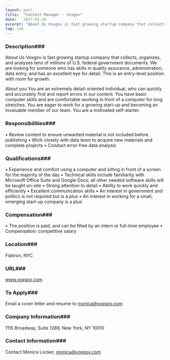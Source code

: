 ```yaml
---
layout: post
title:  "Content Manager - Voxgov"
date:   2017-03-28
excerpt: "About Us Voxgov is fast growing startup company that collects, organizes, and analyzes tens of millions of U.S. federal government documents. We are looking for someone who has skills in quality assurance, administration, data entry, and has an excellent eye for detail. This is an entry-level position with room for..."
tag: job
---
```


### Description###

About Us
Voxgov is fast growing startup company that collects, organizes, and analyzes tens of millions of U.S. federal government documents. We are looking for someone who has skills in quality assurance, administration, data entry, and has an excellent eye for detail. This is an entry-level position with room for growth.

About you
You are an extremely detail-oriented individual, who can quickly and accurately find and report errors in our content. You have basic computer skills and are comfortable working in front of a computer for long stretches. You are eager to work for a growing start-up and becoming an invaluable member of our team. You are a motivated self-starter.


### Responsibilities###

• Review content to ensure unwanted material is not included before publishing
• Work closely with data team to acquire new materials and complete projects
• Conduct error-free data analysis


### Qualifications###

• Experience and comfort using a computer and sitting in front of a screen for the majority of the day
• Technical skills include familiarity with Microsoft Office Suite and Google Docs; all other needed software skills will be taught on-site
• Strong attention to detail
• Ability to work quickly and efficiently 
• Excellent communication skills
• An interest in government and politics is not required but is a plus
• An interest in working for a small, emerging start-up company is a plus


### Compensation###

• The position is paid, and can be filled by an intern or full-time employee • Compensation: competitive salary


### Location###

Flatiron, NYC


### URL###

www.voxgov.com

### To Apply###

Email a cover letter and resume to monica@voxgov.com


### Company Information###

1115 Broadway, Suite 1286, New York, NY 10010


### Contact Information###

Contact Monica Locker, monica@voxgov.com

